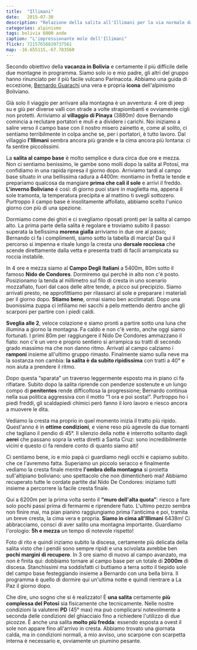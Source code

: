 ```yaml
---
title:  "Illimani"
date:   2015-07-30
description: "Relazione della salita all'Illimani per la via normale dal Nido De Condores"
categories: alpinismo
tags: bolivia 6000 ande
caption: "L'impressionante mole dell'Illimani"
flickr: 72157656820737561
map: -16.655115,-67.783560
---
```


Secondo obiettivo della **vacanza in Bolivia** e certamente il più difficile delle due montagne in programma. Siamo solo io e mio padre, gli altri del gruppo hanno rinunciato per il più facile vulcano Parinacota. Abbiamo una guida di eccezione, <a href="http://andesexpediciones.com/en/bernardo-guarachi/">Bernardo Guarachi</a> una vera e propria **icona** dell'alpinismo Boliviano.

Già solo il viaggio per arrivare alla montagna è un avventura: 4 ore di jeep su e giù per diverse valli con strade a volte strapiombanti e ovviamente cigli non protetti. Arriviamo al **villaggio di Pinaya** (3880m) dove Bernando comincia a reclutare portatori e muli e a dividere i carichi. Noi iniziamo a salire verso il campo base con il nostro misero zainetto e, come al solito, ci sentiamo terribilmente in colpa anche se, per i portatori, è tutto lavoro. Dal villaggio **l'Illimani** sembra ancora più grande e la cima ancora più lontana: ci fa sentire piccolissimi.

La **salita al campo base** è molto semplice e dura circa due ore e mezza. Non ci sentiamo benissimo, le gambe sono molli dopo la salita al Potosí, ma confidiamo in una rapida ripresa il giorno dopo. Arriviamo tardi al campo base situato in una bellissima radura a 4400m: montiamo in fretta le tende e prepariamo qualcosa da mangiare **prima che cali il sole** e arrivi il freddo. **L'inverno Boliviano** è così: di giorno puoi stare in maglietta ma, appena il sole tramonta, la temperatura precipita e al mattino ti svegli sottozero. Purtroppo il campo base è insolitamente affollato, abbiamo scelto l'unico giorno con più di una spezione.

Dormiamo come dei ghiri e ci svegliamo riposati pronti per la salita al campo alto. La prima parte della salita è regolare e troviamo subito il passo: superata la bellissima **morena gialla** arriviamo in due ore al passo; Bernando ci fa i complimenti, siamo sotto la tabella di marcia! Da qui il percorso si impenna e risale lungo la cresta una **dorsale rocciosa** che scende direttamente dalla vetta e presenta tratti di facili arrampicata su roccia instabile.

In 4 ore e mezza siamo al **Campo Degli Italiani** a 5400m, 80m sotto il famoso **Nido de Condores**. Dormiremo qui perchè in alto non c'è posto. Posizionamo la tenda al millimetro sul filo di cresta in uno scenario mozzafiato, fuori dal caos delle altre tende, a picco sul precipizio. Siamo arrivati presto, ne approfittiamo per rilassarci al sole e preparare i materiali per il giorno dopo. **Stiamo bene**, ormai siamo ben acclimatati. Dopo una buonissima zuppa ci infiliamo nei sacchi a pelo mettendo dentro anche gli scarponi per partire con i piedi caldi.

**Sveglia alle 2**, veloce colazione e siamo pronti a partire sotto una luna che illumina a giorno la montagna. Fa caldo e non c'è vento, anche oggi siamo fortunati. I primi 80m per raggiungere il Nido De Condores ammazzano il fiato: non c'è un vero e proprio sentiero si arrampica su tratti di secondo grado massimo ma che non danno ritmo. Arrivati al campo calziamo i **ramponi** insieme all'ultimo gruppo rimasto. Finalmente siamo sulla neve ma la sostanza non cambia: **la salita è da subito ripidissima** con tratti a 40° e non aiuta a prendere il ritmo. 

Dopo questa “sparata” un traverso leggermente esposto ma in piano ci fa rifiatare. Subito dopo la salita riprende con pendenze sostenute e un lungo compo di **penitentes** rende difficoltosa la progressione; Bernardo continua nella sua politica aggressiva con il motto “1 ora e poi sosta!”. Purtroppo ho i piedi freddi, gli scaldapiedi chimici però fanno il loro lavoro e riesco ancora a muovere le dita.

Vediamo la cresta ma proprio in quel momento inizia il tratto più ripido. Quest'anno è in **ottime condizioni**, e viene reso più agevole da due tornanti che tagliano il pendio di 45°. Il silenzio della notte è interrotto soltanto dagli **aerei** che passano sopra la vetta diretti a Santa Cruz: sono incredibilmente vicini e questo ci fa rendere conto di quanto siamo alti!

Ci sentiamo bene, io e mio papà ci guardiamo negli occhi e capiamo subito. che ce l'avremmo fatta. Superiamo un piccolo seracco e finalmente vediamo la cresta finale mentre **l'ombra della montagna** si proietta sull'altipiano boliviano: uno spettacolo che non dimenticherò mai! Abbiamo recuperato tutte le cordate partite dal Nido De Condores: iniziamo tutti insieme a percorrere la facile cresta finale. 

Qui a 6200m per la prima volta sento il **“muro dell'alta quota”**: riesco a fare solo pochi passi prima di fermarmi e riprendere fiato. L'ultimo pezzo sembra non finire mai, ma pian pianino raggiungiamo prima l'anticima e poi, tramita un breve cresta, la cima vera e propria. **Siamo in cima all'Illimani** 6438m! Ci abbracciamo, consci di aver salito una montagna importante. Guardiamo l'orologio: **5h e mezza** un tempo di notevole rispetto!

Foto di rito e quindi inziamo subito la discesa, certamente più delicata della salita visto che i pendii sono sempre ripidi e una scivolata avrebbe ben **pochi margini di recupero**. In 3 ore siamo di nuovo al campo avanzato, ma non è finita qui: dobbiamo tornare al campo base per un totale di **2000m** di discesa. Stanchissimi ma soddisfatti ci buttiamo a terra sotto il tiepido sole del campo base festeggiando insieme a Bernardo con una bella birra. Il programma è quello di dormire qui un'ultima notte e quindi rientrare a La Paz il giorno dopo.

Che dire, uno sogno che si è realizzato! È **una salita** certamente **più complessa del Potosí** sia fisicamente che tecnicamente. Nelle nostre condizioni la valuterei **PD** (45° max) ma può complicarsi notevolmente a seconda delle condizioni del ghiacciaio fino a richiedere l'utilizzo di due picozze. È anche una salita **molto più fredda**: essendo esposta a ovest il sole non appare fino all'arrivo in cresta. Abbiamo trovato una giornata calda, ma in condizioni normali, a mio avviso, uno scarpone con scarpetta interna è necessario e, ovviamente un piumino pesante.